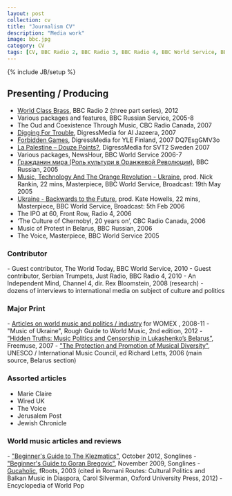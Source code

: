 ```yaml
---
layout: post
collection: cv
title: "Journalism CV"
description: "Media work"
image: bbc.jpg
category: CV
tags: [CV, BBC Radio 2, BBC Radio 3, BBC Radio 4, BBC World Service, BBC Russian Service, SVT2 Sweden, CBC Canada, Al Jazeera, UNESCO, Marie Claire, Jerusalem Post, Songlines, FRoots, Wired]
---
```

{% include JB/setup %}

<h2>Presenting / Producing</h2>

- <a href="http://nightjar.co.uk/tag/world-class-brass/" target="_blank">World Class Brass</a>, BBC Radio 2 (three part series), 2012
- Various packages and features, BBC Russian Service, 2005-8
- The Oud and Coexistence Through Music, CBC Radio Canada, 2007
- <a href="https://youtu.be/aRNAJCHxa7w">Digging For Trouble</a>, DigressMedia for Al Jazeera, 2007
- <a href="https://youtu.be/DQ7EsgGMV3o">Forbidden Games</a>, DigressMedia for YLE Finland, 2007
DQ7EsgGMV3o
- <a href="https://youtu.be/bS8Wdz1JPs8">La Palestine – Douze Points?</a>, DigressMedia for SVT2 Sweden 2007
- Various packages, NewsHour, BBC World Service 2006-7
- <a href="http://www.bbc.com/russian/radio/2009/07/090717_archive_society_citizen_walton">Гражданин мира (Роль культури в Оранжевой Революции)</a>, BBC Russian, 2005
- <a href="http://worldservice.prototyping.bbc.co.uk/programmes/X0667145">Music, Technology And The Orange Revolution - Ukraine</a>, prod. Nick Rankin, 22 mins, Masterpiece, BBC World Service, Broadcast: 19th May 2005 
- <a href="http://worldservice.prototyping.bbc.co.uk/programmes/X0686663">Ukraine - Backwards to the Future</a>, prod. Kate Howells, 22 mins, Masterpiece, BBC World Service, Broadcast: 5th Feb 2006
- The IPO at 60, Front Row, Radio 4, 2006
- ‘The Culture of Chernobyl, 20 years on’, CBC Radio Canada, 2006
- Music of Protest in Belarus, BBC Russian, 2006
- The Voice, Masterpiece, BBC World Service 2005

<h3>Contributor</h3>
- Guest contributor, The World Today, BBC World Service, 2010
- Guest contributor, Serbian Trumpets, Just Radio, BBC Radio 4, 2010
- An Independent Mind, Channel 4, dir. Rex Bloomstein, 2008 (research)
- dozens of interviews to international media on subject of culture and politics 

<h3>Major Print</h3>
- <a href='/categories.html#WOMEX Guide-ref'>Articles on world music and politics / industry</a> for WOMEX , 2008-11
- "Music of Ukraine", Rough Guide to World Music, 2nd edition, 2012
- <a href='http://freemuse.org/graphics/Publications/PDF/Freemuse_Belarus-report.pdf' target='_blank'>“Hidden Truths: Music Politics and Censorship in Lukashenko’s Belarus”</a>, Freemuse, 2007
- <a href='http://www.imc-cim.org/programmes/imc_diversity_report.pdf' target='_blank'>"The Protection and Promotion of Musical Diversity"</a>, UNESCO / International Music Council, ed Richard Letts, 2006 (main source, Belarus section)


<h3>Assorted articles</h3>

- Marie Claire
- Wired UK
- The Voice
- Jerusalem Post
- Jewish Chronicle

<h3>World music articles and reviews</h3>
- <a href="http://www.songlines.co.uk/documents/beginners-guides/klezmatics.pdf"> "Beginner's Guide to The Klezmatics"</a>, October 2012, Songlines 
- <a href="http://www.songlines.co.uk/documents/beginners-guides/GoranBregovic.pdf"> "Beginner's Guide to Goran Bregovic"</a>, November 2009, Songlines 
- <a href="{{site.tags['Guca'][0].url}}"> Gucaholic</a>, fRoots, 2003 (cited in Romani Routes: Cultural Politics and Balkan Music in Diaspora, Carol Silverman, Oxford University Press, 2012) 
- Encyclopedia of World Pop




